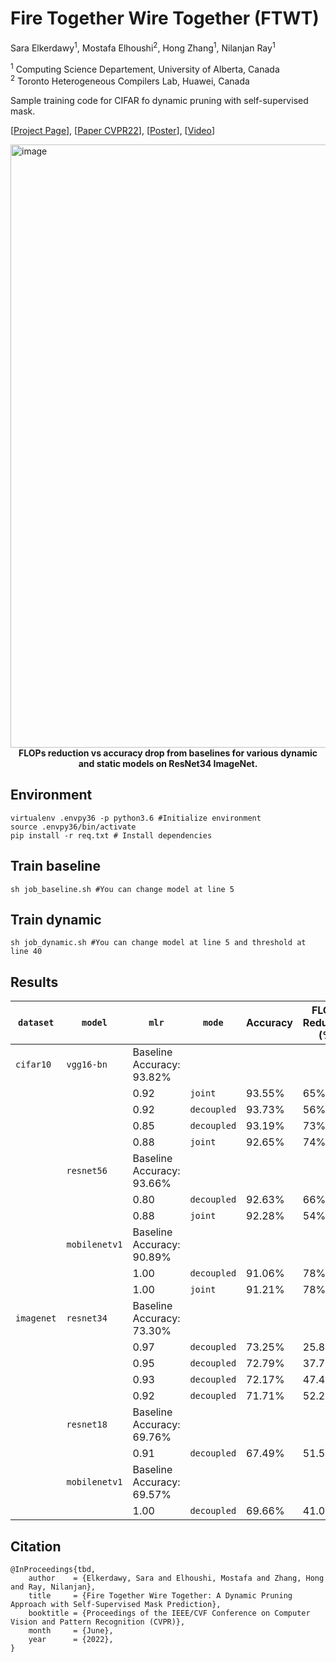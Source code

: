 # Fire Together Wire Together (FTWT)

Sara Elkerdawy<sup>1</sup>, Mostafa Elhoushi<sup>2</sup>, Hong Zhang<sup>1</sup>, Nilanjan Ray<sup>1</sup>

<sup>1</sup> Computing Science Departement, University of Alberta, Canada\
<sup>2</sup> Toronto Heterogeneous Compilers Lab, Huawei, Canada

Sample training code for CIFAR fo dynamic pruning with self-supervised mask.

[[Project Page](https://selkerdawy.github.io/FTWT/)], [[Paper CVPR22](https://arxiv.org/abs/2110.08232)], [[Poster](docs/assets/img/CVPR22_PosterID178a_PaperID3265.pdf)], [[Video](#)]


<img width="965" alt="image" src="https://user-images.githubusercontent.com/1451293/170155960-9c5e133e-8212-45fd-8a72-6c1fc84ef12d.png">
<figcaption align = "center"><b>FLOPs reduction vs accuracy drop from baselines for various dynamic and static models on ResNet34 ImageNet.</b></figcaption>

## Environment
```
virtualenv .envpy36 -p python3.6 #Initialize environment
source .envpy36/bin/activate
pip install -r req.txt # Install dependencies
```
  
## Train baseline
```
sh job_baseline.sh #You can change model at line 5
```
  
## Train dynamic
```
sh job_dynamic.sh #You can change model at line 5 and threshold at line 40
```

## Results

| `dataset`  | `model`       | `mlr`                     | `mode`      | Accuracy | FLOPS Reduction (%) |
| ---------- | ------------- | ------------------------- | ----------- | -------- | ------------------- |
| `cifar10`  | `vgg16-bn`    | Baseline Accuracy: 93.82% |
|            |               | 0.92                      | `joint`     | 93.55%   | 65%                 |
|            |               | 0.92                      | `decoupled` | 93.73%   | 56%                 |
|            |               | 0.85                      | `decoupled` | 93.19%   | 73%                 |
|            |               | 0.88                      | `joint`     | 92.65%   | 74%                 |
|            | `resnet56`    | Baseline Accuracy: 93.66% |
|            |               | 0.80                      | `decoupled` | 92.63%   | 66%                 |
|            |               | 0.88                      | `joint`     | 92.28%   | 54%                 |
|            | `mobilenetv1` | Baseline Accuracy: 90.89% |
|            |               | 1.00                      | `decoupled` | 91.06%   | 78%                 |
|            |               | 1.00                      | `joint`     | 91.21%   | 78%                 |
| `imagenet` | `resnet34`    | Baseline Accuracy: 73.30% |
|            |               | 0.97                      | `decoupled` | 73.25%   | 25.86%              |
|            |               | 0.95                      | `decoupled` | 72.79%   | 37.77%              |
|            |               | 0.93                      | `decoupled` | 72.17%   | 47.42%              |
|            |               | 0.92                      | `decoupled` | 71.71%   | 52.24%              |
|            | `resnet18`    | Baseline Accuracy: 69.76% |
|            |               | 0.91                      | `decoupled` | 67.49%   | 51.56%              |
|            | `mobilenetv1` | Baseline Accuracy: 69.57% |
|            |               | 1.00                      | `decoupled` | 69.66%   | 41.07%              |


## Citation
```
@InProceedings{tbd,
    author    = {Elkerdawy, Sara and Elhoushi, Mostafa and Zhang, Hong and Ray, Nilanjan},
    title     = {Fire Together Wire Together: A Dynamic Pruning Approach with Self-Supervised Mask Prediction},
    booktitle = {Proceedings of the IEEE/CVF Conference on Computer Vision and Pattern Recognition (CVPR)},
    month     = {June},
    year      = {2022},
}
```
